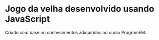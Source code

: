 # Jogo da velha desenvolvido usando JavaScript
Criado com base no conhecimentos adiquiridos no curso ProgramEM.
